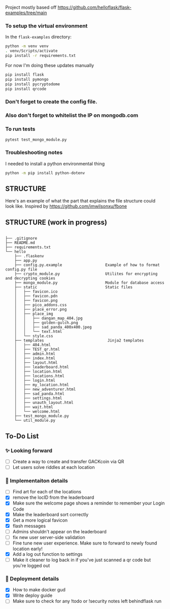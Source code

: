 Project mostly based off https://github.com/helloflask/flask-examples/tree/main

### To setup the virtual environment
In the `flask-examples` directory:
```bash
python -m venv venv
. venv/Scripts/activate
pip install -r requirements.txt
```

For now I'm doing these updates manually
```bash
pip install flask
pip install pymongo
pip install pycryptodome
pip install qrcode
```

### Don't forget to create the config file.

### Also don't forget to whitelist the IP on mongodb.com

### To run tests
```bash
pytest test_mongo_module.py
```

### Troubleshooting notes
I needed to install a python environmental thing
```bash
python -m pip install python-dotenv
```

## STRUCTURE
Here's an example of what the part that explains the file structure could look like. Inspired by https://github.com/imwilsonxu/fbone

## STRUCTURE (work in progress)
```

├── .gitignore
├── README.md
├── requirements.txt
└── hello
    ├── .flaskenv
    ├── app.py
    ├── config.py.example                   Example of how to format config.py file
    ├── crypto_module.py                    Utilites for encrypting and decrypting cookies
    ├── mongo_module.py                     Module for database access
    ├── static                              Static files
    │   ├── favicon.ico
    │   ├── favicon.pdn
    │   ├── favicon.png
    │   ├── pico_addons.css
    │   ├── place_error.png
    │   ├── place_img
    │   │   ├── dangan_map_404.jpg
    │   │   ├── golden-gulch.png
    │   │   ├── sad_panda_400x400.jpeg
    │   │   └── text.html
    │   └── style.css
    ├── templates                            Jinja2 templates
    │   ├── 404.html
    │   ├── TEST_qr.html
    │   ├── admin.html
    │   ├── index.html
    │   ├── layout.html
    │   ├── leaderboard.html
    │   ├── location.html
    │   ├── locations.html
    │   ├── login.html
    │   ├── my_location.html
    │   ├── new_adventurer.html
    │   ├── sad_panda.html
    │   ├── settings.html
    │   ├── unauth_layout.html
    │   ├── wait.html
    │   └── welcome.html
    ├── test_mongo_module.py
    └── util_module.py
```

## To-Do List

### ✨ Looking forward
- [ ] Create a way to create and transfer GACKcoin via QR
- [ ] Let users solve riddles at each location

### 🔎 Implementaiton details
- [ ] Find art for each of the locations
- [X] remove the locID from the leaderboard
- [X] Make sure the welcome page shows a reminder to remember your Login Code
- [X] Make the leaderboard sort correctly
- [X] Get a more logical favicon
- [X] flash messages
- [ ] Admins shouldn't appear on the leaderboard
- [ ] fix new user server-side validation
- [ ] Fine tune new user experience. Make sure to forward to newly found location early!
- [X] Add a log out function to settings
- [ ] Make it cleaner to log back in if you've just scanned a qr code but you're logged out

### 🚀 Deployment details
- [X] How to make docker gud
- [X] Write deploy guide
- [ ] Make sure to check for any !todo or !security notes left behindflask run
